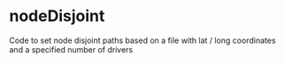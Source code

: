 # nodeDisjoint
Code to set node disjoint paths based on a file with lat / long coordinates and a specified number of drivers
